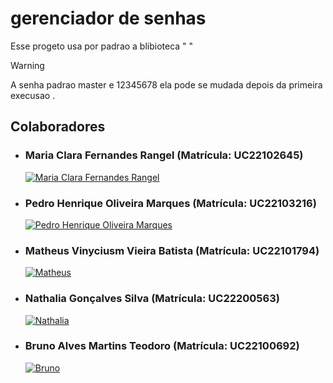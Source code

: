 # gerenciador de senhas

Esse progeto usa por padrao a blibioteca " "

> [!WARNING]
> A senha padrao master e  12345678 ela pode se mudada depois da primeira execusao .

## Colaboradores

- ### Maria Clara Fernandes Rangel (Matrícula: UC22102645)
  [![Maria Clara Fernandes Rangel](https://avatars.githubusercontent.com/MariRangel04?s=100)](https://github.com/MariRangel04)
- ### Pedro Henrique Oliveira Marques (Matrícula: UC22103216)
  [![Pedro Henrique Oliveira Marques](https://avatars.githubusercontent.com/phxdablio?s=100)](https://github.com/phxdablio)
- ### Matheus Vinyciusm Vieira Batista (Matrícula: UC22101794)
  [![Matheus](https://avatars.githubusercontent.com/matheus58?s=100)](https://github.com/matheus58)
- ### Nathalia Gonçalves Silva (Matrícula: UC22200563)
  [![Nathalia](https://avatars.githubusercontent.com/nathi-gs?s=100)](https://github.com/nathi-gs)

- ### Bruno Alves Martins Teodoro (Matrícula: UC22100692) 
  [![Bruno](https://avatars.githubusercontent.com/motherlode777?s=100)](https://github.com/motherlode777)

